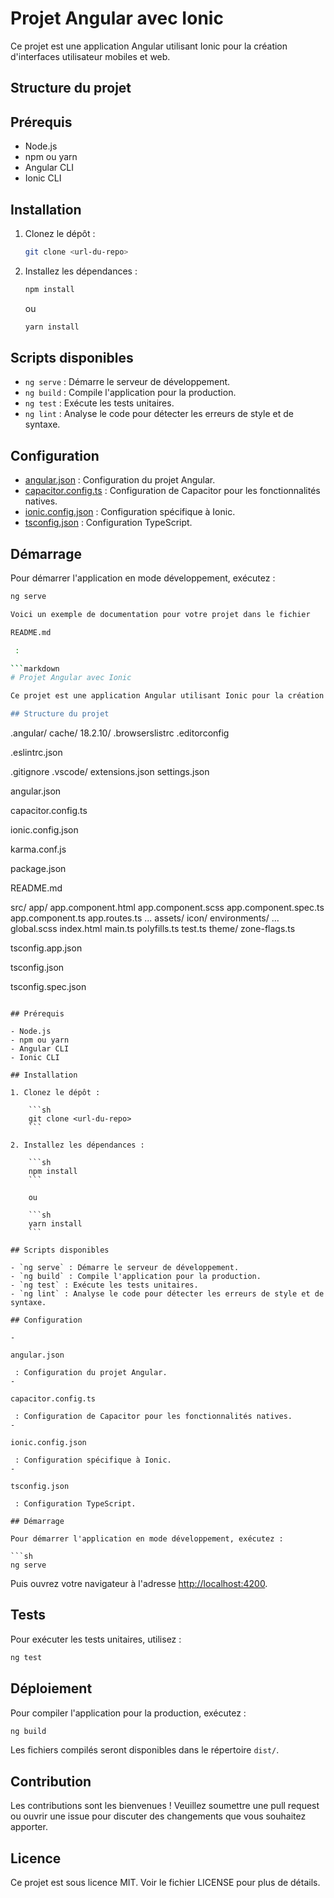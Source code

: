 # Projet Angular avec Ionic

Ce projet est une application Angular utilisant Ionic pour la création d'interfaces utilisateur mobiles et web.

## Structure du projet

## Prérequis

- Node.js
- npm ou yarn
- Angular CLI
- Ionic CLI

## Installation

1. Clonez le dépôt :

    ```sh
    git clone <url-du-repo>
    ```

2. Installez les dépendances :

    ```sh
    npm install
    ```

    ou

    ```sh
    yarn install
    ```

## Scripts disponibles

- `ng serve` : Démarre le serveur de développement.
- `ng build` : Compile l'application pour la production.
- `ng test` : Exécute les tests unitaires.
- `ng lint` : Analyse le code pour détecter les erreurs de style et de syntaxe.

## Configuration

- [angular.json](http://_vscodecontentref_/#%7B%22uri%22%3A%7B%22%24mid%22%3A1%2C%22fsPath%22%3A%22d%3A%5C%5CCode%5C%5CIonic_learning%5C%5Cphoto-gallery%5C%5Cangular.json%22%2C%22_sep%22%3A1%2C%22path%22%3A%22%2FD%3A%2FCode%2FIonic_learning%2Fphoto-gallery%2Fangular.json%22%2C%22scheme%22%3A%22file%22%7D%7D) : Configuration du projet Angular.
- [capacitor.config.ts](http://_vscodecontentref_/#%7B%22uri%22%3A%7B%22%24mid%22%3A1%2C%22fsPath%22%3A%22d%3A%5C%5CCode%5C%5CIonic_learning%5C%5Cphoto-gallery%5C%5Ccapacitor.config.ts%22%2C%22_sep%22%3A1%2C%22path%22%3A%22%2FD%3A%2FCode%2FIonic_learning%2Fphoto-gallery%2Fcapacitor.config.ts%22%2C%22scheme%22%3A%22file%22%7D%7D) : Configuration de Capacitor pour les fonctionnalités natives.
- [ionic.config.json](http://_vscodecontentref_/#%7B%22uri%22%3A%7B%22%24mid%22%3A1%2C%22fsPath%22%3A%22d%3A%5C%5CCode%5C%5CIonic_learning%5C%5Cphoto-gallery%5C%5Cionic.config.json%22%2C%22_sep%22%3A1%2C%22path%22%3A%22%2FD%3A%2FCode%2FIonic_learning%2Fphoto-gallery%2Fionic.config.json%22%2C%22scheme%22%3A%22file%22%7D%7D) : Configuration spécifique à Ionic.
- [tsconfig.json](http://_vscodecontentref_/#%7B%22uri%22%3A%7B%22%24mid%22%3A1%2C%22fsPath%22%3A%22d%3A%5C%5CCode%5C%5CIonic_learning%5C%5Cphoto-gallery%5C%5Ctsconfig.json%22%2C%22_sep%22%3A1%2C%22path%22%3A%22%2FD%3A%2FCode%2FIonic_learning%2Fphoto-gallery%2Ftsconfig.json%22%2C%22scheme%22%3A%22file%22%7D%7D) : Configuration TypeScript.

## Démarrage

Pour démarrer l'application en mode développement, exécutez :

```sh
ng serve

Voici un exemple de documentation pour votre projet dans le fichier 

README.md

 :

```markdown
# Projet Angular avec Ionic

Ce projet est une application Angular utilisant Ionic pour la création d'interfaces utilisateur mobiles et web.

## Structure du projet

```
.angular/
	cache/
		18.2.10/
.browserslistrc
.editorconfig


.eslintrc.json


.gitignore
.vscode/
	extensions.json
	settings.json


angular.json




capacitor.config.ts




ionic.config.json




karma.conf.js




package.json




README.md


src/
	app/
		app.component.html
		app.component.scss
		app.component.spec.ts
		app.component.ts
		app.routes.ts
		...
	assets/
		icon/
	environments/
		...
	global.scss
	index.html
	main.ts
	polyfills.ts
	test.ts
	theme/
	zone-flags.ts


tsconfig.app.json




tsconfig.json




tsconfig.spec.json


```

## Prérequis

- Node.js
- npm ou yarn
- Angular CLI
- Ionic CLI

## Installation

1. Clonez le dépôt :

    ```sh
    git clone <url-du-repo>
    ```

2. Installez les dépendances :

    ```sh
    npm install
    ```

    ou

    ```sh
    yarn install
    ```

## Scripts disponibles

- `ng serve` : Démarre le serveur de développement.
- `ng build` : Compile l'application pour la production.
- `ng test` : Exécute les tests unitaires.
- `ng lint` : Analyse le code pour détecter les erreurs de style et de syntaxe.

## Configuration

- 

angular.json

 : Configuration du projet Angular.
- 

capacitor.config.ts

 : Configuration de Capacitor pour les fonctionnalités natives.
- 

ionic.config.json

 : Configuration spécifique à Ionic.
- 

tsconfig.json

 : Configuration TypeScript.

## Démarrage

Pour démarrer l'application en mode développement, exécutez :

```sh
ng serve
```

Puis ouvrez votre navigateur à l'adresse [http://localhost:4200](http://localhost:4200).

## Tests

Pour exécuter les tests unitaires, utilisez :

```sh
ng test
```

## Déploiement

Pour compiler l'application pour la production, exécutez :

```sh
ng build
```

Les fichiers compilés seront disponibles dans le répertoire `dist/`.

## Contribution

Les contributions sont les bienvenues ! Veuillez soumettre une pull request ou ouvrir une issue pour discuter des changements que vous souhaitez apporter.

## Licence

Ce projet est sous licence MIT. Voir le fichier LICENSE pour plus de détails.
```